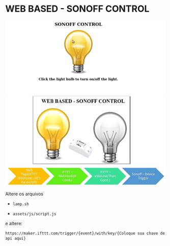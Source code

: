 WEB BASED - SONOFF CONTROL
===========


![sonoff](./images/15-06-2020-15-02.gif)
![sonoff](./images/ControlFlow.jpg)

Altere os arquivos

- `lamp.sh`

- `assets/js/script.js`

e altere:

```
https://maker.ifttt.com/trigger/{event}/with/key/{Coloque sua chave de api aqui}
```
